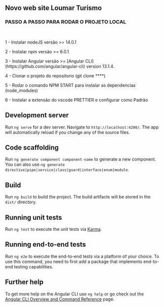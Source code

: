 <h2>Novo web site Loumar Turismo</h2>

<h3>PASSO A PASSO PARA RODAR O PROJETO LOCAL</h3>
<br>
<p> 1 - Instalar nodeJS versão >= 14.0.1</p>
<p> 2 - Instalar npm versão >= 6.0.1</p>
<p> 3 - Instalar Angular versão >= [Angular CLI](https://github.com/angular/angular-cli) version 13.1.4.</p>
<p> 4 - Clonar o projeto do repositorio (git clone ****)</p>
<p> 5 - Rodar o comando NPM START para instalar as dependencias (node_modules)</p>
<p> 6 - Instalar a extensão do vscode PRETTIER e configurar como Padrão</p>

## Development server

Run `ng serve` for a dev server. Navigate to `http://localhost:4200/`. The app will automatically reload if you change any of the source files.

## Code scaffolding

Run `ng generate component component-name` to generate a new component. You can also use `ng generate directive|pipe|service|class|guard|interface|enum|module`.

## Build

Run `ng build` to build the project. The build artifacts will be stored in the `dist/` directory.

## Running unit tests

Run `ng test` to execute the unit tests via [Karma](https://karma-runner.github.io).

## Running end-to-end tests

Run `ng e2e` to execute the end-to-end tests via a platform of your choice. To use this command, you need to first add a package that implements end-to-end testing capabilities.

## Further help

To get more help on the Angular CLI use `ng help` or go check out the [Angular CLI Overview and Command Reference](https://angular.io/cli) page.
